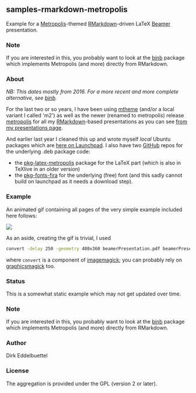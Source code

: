
## samples-rmarkdown-metropolis

Example for a [Metropolis](https://github.com/matze/mtheme)-themed
[RMarkdown](http://rmarkdown.rstudio.com/)-driven LaTeX
[Beamer](https://en.wikipedia.org/wiki/Beamer_(LaTeX)) presentation. 

### Note

If you are interested in this, you probably want to look at the [binb](https://github.com/eddelbuettel/binb) package which 
implements Metropolis (and more) directly from RMarkdown.

### About

_NB: This dates mostly from 2016. For a more recent and more complete alternative, see [binb](https://github.com/eddelbuettel/binb)._

For the last two or so years, I have been using
[mtheme](https://github.com/matze/mtheme) (and/or a local variant I called
'm2') as well as the newer (renamed to metropolis) release
[metropolis](https://github.com/matze/mtheme) for all my
[RMarkdown](http://rmarkdown.rstudio.com/)-based presentations as you can see
[from my presentations page](http://dirk.eddelbuettel.com/presentations.html).

And earlier last year I cleaned this up and wrote myself _local_ Ubuntu packages
which are [here on Launchpad](https://launchpad.net/~edd/+archive/ubuntu/misc/+packages).
I also have two [GitHub](https://www.github.com) repos for the underlying .deb package code:
- the [pkg-latex-metropolis](https://github.com/eddelbuettel/pkg-latex-metropolis) package for the LaTeX part
(which is also in TeXlive in an older version)
- the [pkg-fonts-fira](https://github.com/eddelbuettel/pkg-fonts-fira) for
  the underlying (free) font (and this sadly cannot build on launchpad as it
  needs a download step).

### Example

An animated gif containing all pages of the very simple example included here follows:

![](beamerPresentation.gif)

As an aside, creating the gif is trivial, I used 

```bash
convert -delay 250 -geometry 480x360 beamerPresentation.pdf beamerPresentation.gif
```

where `convert` is a component of [imagemagick](http://www.imagemagick.org/); you can probably rely on
[graphicsmagick](http://www.graphicsmagick.org/) too.

### Status

This is a somewhat static example which may not get updated over time.

### Note

If you are interested in this, you probably want to look at the [binb](https://github.com/eddelbuettel/binb) package which 
implements Metropolis (and more) directly from RMarkdown.

### Author

Dirk Eddelbuettel

### License

The aggregation is provided under the GPL (version 2 or later).
